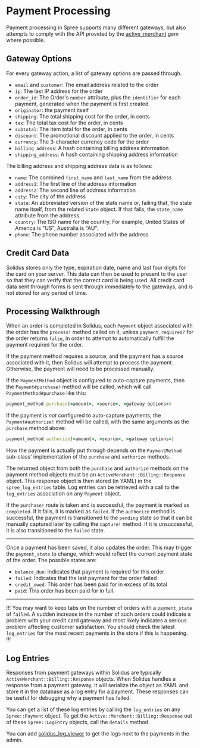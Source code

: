 # Payment Processing

Payment processing in Spree supports many different gateways, but also attempts
to comply with the API provided by the [active_merchant](https://github.com/activemerchant/active_merchant) gem where possible.

## Gateway Options

For every gateway action, a list of gateway options are passed through.

* `email` and `customer`: The email address related to the order
* `ip`: The last IP address for the order
* `order_id`: The Order's `number` attribute, plus the `identifier` for each payment, generated when the payment is first created
* `originator`: the payment itself
* `shipping`: The total shipping cost for the order, in cents
* `tax`: The total tax cost for the order, in cents
* `subtotal`: The item total for the order, in cents
* `discount`: The promotional discount applied to the order, in cents
* `currency`: The 3-character currency code for the order
* `billing_address`: A hash containing billing address information
* `shipping_address`: A hash containing shipping address information

The billing address and shipping address data is as follows:

* `name`: The combined `first_name` and `last_name` from the address
* `address1`: The first line of the address information
* `address2`: The second line of address information
* `city`: The city of the address
* `state`: An abbreviated version of the state name or, failing that, the state name itself, from the related `State` object. If that fails, the `state_name` attribute from the address.
* `country`: The ISO name for the country. For example, United States of America is "US", Australia is "AU".
* `phone`: The phone number associated with the address

## Credit Card Data

Solidus stores only the type, expiration date, name and last four digits for the
card on your server. This data can then be used to present to the user so that
they can verify that the correct card is being used. All credit card data sent
through forms is sent through immediately to the gateways, and is not stored for
any period of time.

## Processing Walkthrough

When an order is completed in Solidus, each `Payment` object associated with the
order has the `process!` method called on it, unless `payment_required?` for the
order returns `false`, in order to attempt to automatically fulfill the payment
required for the order.

If the payment method requires a source, and the payment has a source associated
with it, then Solidus will attempt to process the payment. Otherwise, the
payment will need to be processed manually.

If the `PaymentMethod` object is configured to auto-capture payments, then the
`Payment#purchase!` method will be called, which will call
`PaymentMethod#purchase` like this:

```ruby
payment_method.purchase(<amount>, <source>, <gateway options>)
```

If the payment is *not* configured to auto-capture payments, the
`Payment#authorize!` method will be called, with the same arguments as the
`purchase` method above:

```ruby
payment_method.authorize(<amount>, <source>, <gateway options>)
```

How the payment is actually put through depends on the `PaymentMethod`
sub-class' implementation of the `purchase` and `authorize` methods.

The returned object from both the `purchase` and `authorize` methods on the 
payment method objects must be an `ActiveMerchant::Billing::Response` object.
This response object is then stored (in YAML) in the `spree_log_entries` table.
Log entries can be retrieved with a call to the `log_entries` association on any
`Payment` object.

If the `purchase!` route is taken and is successful, the payment is marked as
`completed`. If it fails, it is marked as `failed`. If the `authorize` method is
successful, the payment is transitioned to the `pending` state so that it can be
manually captured later by calling the `capture!` method. If it is unsuccessful,
it is also transitioned to the `failed` state.

***
Once a payment has been saved, it also updates the order. This may trigger the
`payment_state` to change, which would reflect the current payment state of the
order. The possible states are:

* `balance_due`: Indicates that payment is required for this order
* `failed`: Indicates that the last payment for the order failed
* `credit_owed`: This order has been paid for in excess of its total
* `paid`: This order has been paid for in full.
***

!!!
You may want to keep tabs on the number of orders with a `payment_state` of
`failed`. A sudden increase in the number of such orders could indicate a
problem with your credit card gateway and most likely indicates a serious
problem affecting customer satisfaction. You should check the latest
`log_entries` for the most recent payments in the store if this is happening.
!!!

## Log Entries

Responses from payment gateways within Solidus are typically
`ActiveMerchant::Billing::Response` objects. When Solidus handles a response
from a payment gateway, it will serialize the object as YAML and store it in the
database as a log entry for a payment. These responses can be useful for
debugging why a payment has failed.

You can get a list of these log entries by calling the `log_entries` on any 
`Spree::Payment` object. To get the `Active::Merchant::Billing::Response` out of
these `Spree::LogEntry` objects, call the `details` method.

You can add [solidus_log_viewer](https://github.com/solidusio-contrib/solidus_log_viewer)
to get the logs next to the payments in the admin.
